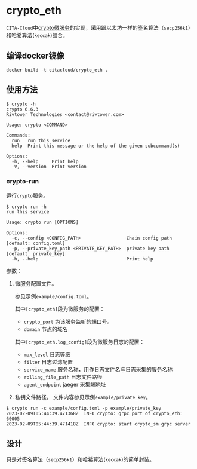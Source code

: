# crypto_eth
`CITA-Cloud`中[crypto微服务](https://github.com/cita-cloud/cita_cloud_proto/blob/master/protos/crypto.proto)的实现，采用跟以太坊一样的签名算法（`secp256k1`）和哈希算法(`keccak`)组合。
## 编译docker镜像
```
docker build -t citacloud/crypto_eth .
```
## 使用方法

```
$ crypto -h
crypto 6.6.3
Rivtower Technologies <contact@rivtower.com>

Usage: crypto <COMMAND>

Commands:
  run   run this service
  help  Print this message or the help of the given subcommand(s)

Options:
  -h, --help     Print help
  -V, --version  Print version
```

### crypto-run

运行`crypto`服务。

```
$ crypto run -h
run this service

Usage: crypto run [OPTIONS]

Options:
  -c, --config <CONFIG_PATH>                 Chain config path [default: config.toml]
  -p, --private_key_path <PRIVATE_KEY_PATH>  private key path [default: private_key]
  -h, --help                                 Print help
```

参数：
1. 微服务配置文件。

    参见示例`example/config.toml`。

    其中`[crypto_eth]`段为微服务的配置：
    * `crypto_port` 为该服务监听的端口号。
    * `domain` 节点的域名

    其中`[crypto_eth.log_config]`段为微服务日志的配置：
    * `max_level` 日志等级
    * `filter` 日志过滤配置
    * `service_name` 服务名称，用作日志文件名与日志采集的服务名称
    * `rolling_file_path` 日志文件路径
    * `agent_endpoint` jaeger 采集端地址

2. 私钥文件路径。
    文件内容参见示例`example/private_key`。

```
$ crypto run -c example/config.toml -p example/private_key
2023-02-09T05:44:39.471368Z  INFO crypto: grpc port of crypto_eth: 60005
2023-02-09T05:44:39.471418Z  INFO crypto: start crypto_sm grpc server
```

## 设计

只是对签名算法（`secp256k1`）和哈希算法(`keccak`)的简单封装。
